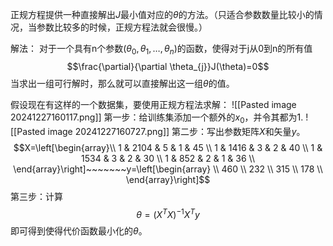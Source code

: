 正规方程提供一种直接解出$J$最小值对应的$\theta$的方法。（只适合参数数量比较小的情况，当参数比较多的时候，正规方程法就会很慢。）

解法：
对于一个具有n个参数($\theta_{0}, \theta_{1}, \dots, \theta_{n}$)的函数，使得对于j从0到n的所有值$$\frac{\partial}{\partial \theta_{j}}J(\theta)=0$$当求出一组可行解时，那么就可以直接解出这一组$\theta$的值。

假设现在有这样的一个数据集，要使用正规方程法求解：
![[Pasted image 20241227160117.png]]
第一步：给训练集添加一个额外的$x_{0}$，并令其都为1.
![[Pasted image 20241227160727.png]]
第二步：写出参数矩阵$X$和矢量$y$。
$$X=\left[\begin{array}\\
1 & 2104 & 5 & 1 & 45 \\
1 & 1416 & 3 & 2 & 40 \\ 
1 & 1534 & 3 & 2 & 30 \\
1 & 852 & 2 & 1 & 36 \\
\end{array}\right]~~~~~~~y=\left[\begin{array} \\
460  \\
232 \\
315 \\
178 \\
\end{array}\right]$$
第三步：计算$$\theta=(X^TX)^{-1}X^Ty$$即可得到使得代价函数最小化的$\theta$。
